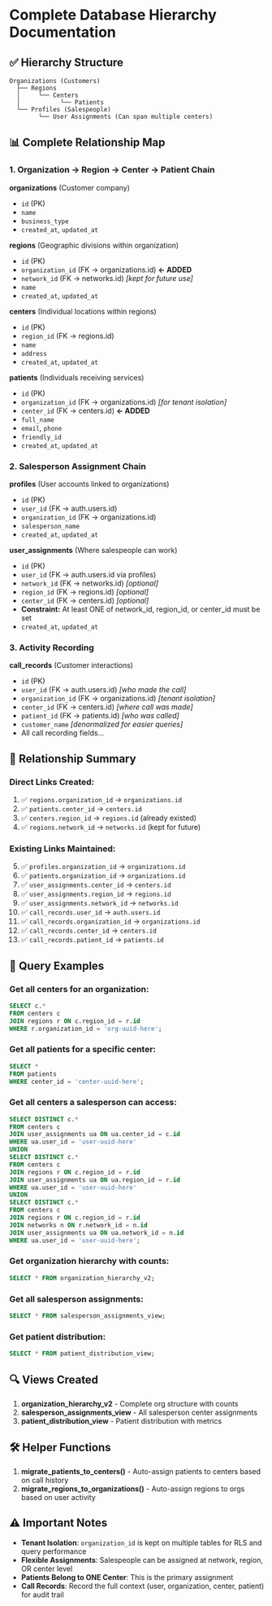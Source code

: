 # Complete Database Hierarchy Documentation

## ✅ Hierarchy Structure

```
Organizations (Customers)
  ├── Regions
  │     └── Centers
  │           └── Patients
  └── Profiles (Salespeople)
        └── User Assignments (Can span multiple centers)
```

## 📊 Complete Relationship Map

### 1. Organization → Region → Center → Patient Chain

**organizations** (Customer company)
- `id` (PK)
- `name`
- `business_type`
- `created_at`, `updated_at`

**regions** (Geographic divisions within organization)
- `id` (PK)
- `organization_id` (FK → organizations.id) **← ADDED**
- `network_id` (FK → networks.id) *[kept for future use]*
- `name`
- `created_at`, `updated_at`

**centers** (Individual locations within regions)
- `id` (PK)
- `region_id` (FK → regions.id)
- `name`
- `address`
- `created_at`, `updated_at`

**patients** (Individuals receiving services)
- `id` (PK)
- `organization_id` (FK → organizations.id) *[for tenant isolation]*
- `center_id` (FK → centers.id) **← ADDED**
- `full_name`
- `email`, `phone`
- `friendly_id`
- `created_at`, `updated_at`

### 2. Salesperson Assignment Chain

**profiles** (User accounts linked to organizations)
- `id` (PK)
- `user_id` (FK → auth.users.id)
- `organization_id` (FK → organizations.id)
- `salesperson_name`
- `created_at`, `updated_at`

**user_assignments** (Where salespeople can work)
- `id` (PK)
- `user_id` (FK → auth.users.id via profiles)
- `network_id` (FK → networks.id) *[optional]*
- `region_id` (FK → regions.id) *[optional]*
- `center_id` (FK → centers.id) *[optional]*
- **Constraint:** At least ONE of network_id, region_id, or center_id must be set
- `created_at`, `updated_at`

### 3. Activity Recording

**call_records** (Customer interactions)
- `id` (PK)
- `user_id` (FK → auth.users.id) *[who made the call]*
- `organization_id` (FK → organizations.id) *[tenant isolation]*
- `center_id` (FK → centers.id) *[where call was made]*
- `patient_id` (FK → patients.id) *[who was called]*
- `customer_name` *[denormalized for easier queries]*
- All call recording fields...

## 🔗 Relationship Summary

### Direct Links Created:
1. ✅ `regions.organization_id` → `organizations.id`
2. ✅ `patients.center_id` → `centers.id`
3. ✅ `centers.region_id` → `regions.id` (already existed)
4. ✅ `regions.network_id` → `networks.id` (kept for future)

### Existing Links Maintained:
5. ✅ `profiles.organization_id` → `organizations.id`
6. ✅ `patients.organization_id` → `organizations.id`
7. ✅ `user_assignments.center_id` → `centers.id`
8. ✅ `user_assignments.region_id` → `regions.id`
9. ✅ `user_assignments.network_id` → `networks.id`
10. ✅ `call_records.user_id` → `auth.users.id`
11. ✅ `call_records.organization_id` → `organizations.id`
12. ✅ `call_records.center_id` → `centers.id`
13. ✅ `call_records.patient_id` → `patients.id`

## 🎯 Query Examples

### Get all centers for an organization:
```sql
SELECT c.* 
FROM centers c
JOIN regions r ON c.region_id = r.id
WHERE r.organization_id = 'org-uuid-here';
```

### Get all patients for a specific center:
```sql
SELECT * 
FROM patients 
WHERE center_id = 'center-uuid-here';
```

### Get all centers a salesperson can access:
```sql
SELECT DISTINCT c.*
FROM centers c
JOIN user_assignments ua ON ua.center_id = c.id
WHERE ua.user_id = 'user-uuid-here'
UNION
SELECT DISTINCT c.*
FROM centers c
JOIN regions r ON c.region_id = r.id
JOIN user_assignments ua ON ua.region_id = r.id
WHERE ua.user_id = 'user-uuid-here'
UNION
SELECT DISTINCT c.*
FROM centers c
JOIN regions r ON c.region_id = r.id
JOIN networks n ON r.network_id = n.id
JOIN user_assignments ua ON ua.network_id = n.id
WHERE ua.user_id = 'user-uuid-here';
```

### Get organization hierarchy with counts:
```sql
SELECT * FROM organization_hierarchy_v2;
```

### Get all salesperson assignments:
```sql
SELECT * FROM salesperson_assignments_view;
```

### Get patient distribution:
```sql
SELECT * FROM patient_distribution_view;
```

## 🔍 Views Created

1. **organization_hierarchy_v2** - Complete org structure with counts
2. **salesperson_assignments_view** - All salesperson center assignments
3. **patient_distribution_view** - Patient distribution with metrics

## 🛠️ Helper Functions

1. **migrate_patients_to_centers()** - Auto-assign patients to centers based on call history
2. **migrate_regions_to_organizations()** - Auto-assign regions to orgs based on user activity

## ⚠️ Important Notes

- **Tenant Isolation**: `organization_id` is kept on multiple tables for RLS and query performance
- **Flexible Assignments**: Salespeople can be assigned at network, region, OR center level
- **Patients Belong to ONE Center**: This is the primary assignment
- **Call Records**: Record the full context (user, organization, center, patient) for audit trail

